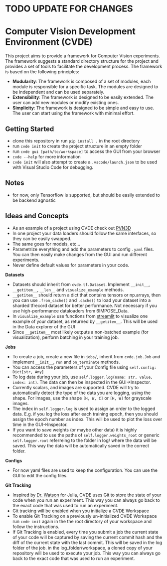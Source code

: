 # TODO UPDATE FOR CHANGES

# Computer Vision Development Environment (CVDE)
This project aims to provide a framework for Computer Vision experiments. The framework suggests a standard directory structure for the project and provides a set of tools to facilitate the development process. The framework is based on the following principles:
* **Modularity**: The framework is composed of a set of modules, each module is responsible for a specific task. The modules are designed to be independent and can be used separately.
* **Extensibility**: The framework is designed to be easily extended. The user can add new modules or modify existing ones.
* **Simplicity**: The framework is designed to be simple and easy to use. The user can start using the framework with minimal effort.

## Getting Started
- clone this repository in run `pip install .` in the root directory
- run `cvde init` to create the project structure in an empty folder
- run `cvde gui [path/to/workspace]` to access the GUI from your browser
- `cvde --help` for more information
- `cvde init` will also attempt to create a `.vscode/launch.json` to be used with Visual Studio Code for debugging.

## Notes
- for now, only Tensorflow is supported, but should be easily extended to be backend agnostic

## Ideas and Concepts
- As an example of a project using CVDE check out [PVN3D](https://github.com/LukasDb/PVN3D)
- In one project your data loaders should follow the same interfaces, so they can be easily swapped.
- The same goes for models, etc...
- Parametrize everything and add the parameters to config `.yaml` files. You can then easily make changes from the GUI and run different experiments.
- Never define default values for parameters in your code.

**Datasets**
- Datasets should inherit from `cvde.tf.Dataset`. Implement `__init__`, `__getitem__`, `__len__` and `visualize_example` methods.
- `__getitem__` should return a dict that contains tensors or np.arrays, then you can use `.from_cache()` and `.cache()` to load your dataset into a sharded tfrecord dataset for better performance. Not necessary if you use high-performance dataloaders from 6IMPOSE_Data.
- In `visualize_example` use functions from [streamlit](https://streamlit.io) to visualize one example of your dataset, as returned by `__getitem__`. This will be used in the Data explorer of the GUI
- Since `__getitem__` most likely outputs a non-batched example (for visualization), perform batching in your training job.

**Jobs**
- To create a job, create a new file in `jobs/`, inherit from `cvde.job.Job` and implement `__init__`, `run` and `on_terminate` methods.
- You can access the parameters of your Config file using `self.config: Dict[str, Any]`
- To log data during your job, use `self.logger.log(name: str, value, index: int)`. The data can then be inspected in the GUI->Inspector.
- Currently scalars, and images are supported. CVDE will try to automatically detect the type of the data you are logging, using the shape. For images, use the shape `[H, W, C]` or `[H, W]` for grayscale images.
- The index in `self.logger.log` is used to assign an order to the logged data. E.g. if you log the loss after each training epoch, then you should assign the epoch number as index. This will be used to plot the loss over time in the GUI->Inspector.
- If you want to save weights (or maybe other data) it is highly recommended to use the paths of `self.logger.weights_root` or generic `self.logger.root` referreing to the folder in log/ where the data will be saved. This way the data will be automatically saved in the correct folder.

**Configs**
- For now yaml files are used to keep the configuration. You can use the GUI to edit the config files.

**Git Tracking**
- Inspired by [Dr. Watson](https://juliadynamics.github.io/DrWatson.jl/dev/) for Julia, CVDE uses Git to store the state of your code when you run an experiment. This way you can always go back to the exact code that was used to run an experiment.
- Git tracking will be enabled when you initialize a CVDE Workspace
- To enable Git Tracking on a previously un-initialized CVDE Workspace run `cvde init` again in the the root directory of your workspace and follow the instructions.
- If Git Tracking is enabled, every time you submit a job the current state of your code will be captured by saving the current commit hash and the diff of the current state with the last commit. This will be saved in the log folder of the job. in the log_folder/workspace, a cloned copy of your repository will be used to execute your job. This way you can always go back to the exact code that was used to run an experiment.